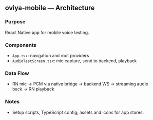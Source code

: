 ## oviya-mobile — Architecture

### Purpose
React Native app for mobile voice testing.

### Components
- `App.tsx`: navigation and root providers
- `AudioTestScreen.tsx`: mic capture, send to backend, playback

### Data Flow
- RN mic → PCM via native bridge → backend WS → streaming audio back → RN playback

### Notes
- Setup scripts, TypeScript config; assets and icons for app stores.


